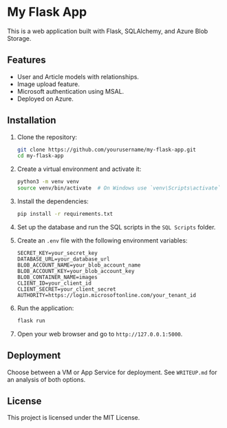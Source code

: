# My Flask App

This is a web application built with Flask, SQLAlchemy, and Azure Blob Storage.

## Features
- User and Article models with relationships.
- Image upload feature.
- Microsoft authentication using MSAL.
- Deployed on Azure.

## Installation
1. Clone the repository:
    ```sh
    git clone https://github.com/yourusername/my-flask-app.git
    cd my-flask-app
    ```

2. Create a virtual environment and activate it:
    ```sh
    python3 -m venv venv
    source venv/bin/activate  # On Windows use `venv\Scripts\activate`
    ```

3. Install the dependencies:
    ```sh
    pip install -r requirements.txt
    ```

4. Set up the database and run the SQL scripts in the `SQL Scripts` folder.

5. Create an `.env` file with the following environment variables:
    ```
    SECRET_KEY=your_secret_key
    DATABASE_URL=your_database_url
    BLOB_ACCOUNT_NAME=your_blob_account_name
    BLOB_ACCOUNT_KEY=your_blob_account_key
    BLOB_CONTAINER_NAME=images
    CLIENT_ID=your_client_id
    CLIENT_SECRET=your_client_secret
    AUTHORITY=https://login.microsoftonline.com/your_tenant_id
    ```

6. Run the application:
    ```sh
    flask run
    ```

7. Open your web browser and go to `http://127.0.0.1:5000`.

## Deployment
Choose between a VM or App Service for deployment. See `WRITEUP.md` for an analysis of both options.

## License
This project is licensed under the MIT License.